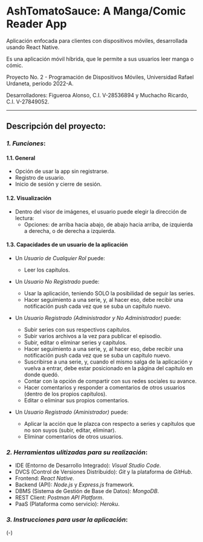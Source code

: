 # AshTomatoSauce: A Manga/Comic Reader App
Aplicación enfocada para clientes con dispositivos móviles, desarrollada usando React Native. 

Es una aplicación móvil híbrida, que le permite a sus usuarios leer manga o cómic.

Proyecto No. 2 - Programación de Dispositivos Móviles, Universidad Rafael Urdaneta, período 2022-A.

Desarrolladores: Figueroa Alonso, C.I. V-28536894 y Muchacho Ricardo, C.I. V-27849052.

---

## **Descripción del proyecto:**


### *1. Funciones*:
#### 1.1. General
- Opción de usar la app sin registrarse.
- Registro de usuario.
- Inicio de sesión y cierre de sesión.
 
#### 1.2. Visualización
- Dentro del visor de imágenes, el usuario puede elegir la dirección de lectura:
	- Opciones: de arriba hacia abajo, de abajo hacia arriba, de izquierda a derecha, o de derecha a izquierda.
                    
#### 1.3. Capacidades de un usuario de la aplicación

- Un *Usuario de Cualquier Rol* puede:
	- Leer los capítulos.

- Un *Usuario No Registrado* puede:
	- Usar la aplicación, teniendo SOLO la posibilidad de seguir las series.
	- Hacer seguimiento a una serie, y, al hacer eso, debe recibir una notificación push cada vez que se suba un capítulo nuevo.

- Un *Usuario Registrado (Administrador y No Administrador)* puede:
	- Subir series con sus respectivos capítulos.
	- Subir varios archivos a la vez para publicar el episodio.
	- Subir, editar o eliminar series y capítulos.
	- Hacer seguimiento a una serie, y, al hacer eso, debe recibir una notificación push cada vez que se suba un capítulo nuevo.
	- Suscribirse a una serie, y, cuando el mismo salga de la aplicación y vuelva a entrar, debe estar posicionado en la página del capítulo en donde quedó.
	- Contar con la opción de compartir con sus redes sociales su avance.
	- Hacer comentarios y responder a comentarios de otros usuarios (dentro de los propios capítulos).
	- Editar o eliminar sus propios comentarios.

- Un *Usuario Registrado (Aministrador)* puede:
	- Aplicar la acción que le plazca con respecto a series y capítulos que no son suyos (subir, editar, eliminar).
	- Eliminar comentarios de otros usuarios.
	

### *2. Herramientas ulitizadas para su realización*:
 - IDE (Entorno de Desarrollo Integrado): *Visual Studio Code*.
 - DVCS (Control de Versiones Distribuido): *Git* y la plataforma de *GitHub*.
 - Frontend: *React Native*.
 - Backend (API): *Node.js* y *Express.js* framework.
 - DBMS (Sistema de Gestión de Base de Datos): *MongoDB*.
 - REST Client: *Postman API Platform*.
 - PaaS (Plataforma como servicio): *Heroku*.


### *3. Instrucciones para usar la aplicación*:
(-)
